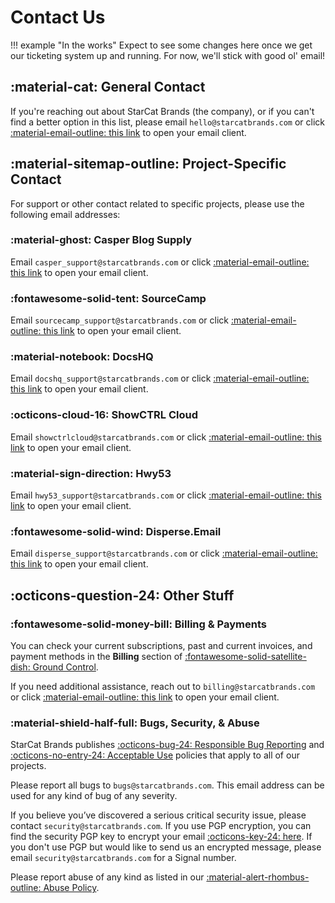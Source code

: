 # Contact Us
!!! example "In the works"
    Expect to see some changes here once we get our ticketing system up and running. For now, we'll stick with good ol' email!

## :material-cat: General Contact
If you're reaching out about StarCat Brands (the company), or if you can't find a better option in this list, please email `hello@starcatbrands.com` or click [:material-email-outline: this link](mailto:hello@starcatbrands.com) to open your email client.

## :material-sitemap-outline: Project-Specific Contact
For support or other contact related to specific projects, please use the following email addresses:

### :material-ghost: Casper Blog Supply
Email `casper_support@starcatbrands.com` or click [:material-email-outline: this link](mailto:casper_support@starcatbrands.com) to open your email client.

### :fontawesome-solid-tent: SourceCamp
Email `sourcecamp_support@starcatbrands.com` or click [:material-email-outline: this link](mailto:sourcecamp_support@starcatbrands.com) to open your email client.

### :material-notebook: DocsHQ
Email `docshq_support@starcatbrands.com` or click [:material-email-outline: this link](mailto:docshq_support@starcatbrands.com) to open your email client.

### :octicons-cloud-16: ShowCTRL Cloud
Email `showctrlcloud@starcatbrands.com` or click [:material-email-outline: this link](mailto:showctrlcloud@starcatbrands.com) to open your email client.

### :material-sign-direction: Hwy53
Email `hwy53_support@starcatbrands.com` or click [:material-email-outline: this link](mailto:hwy53_support@starcatbrands.com) to open your email client.

### :fontawesome-solid-wind: Disperse.Email
Email `disperse_support@starcatbrands.com` or click [:material-email-outline: this link](mailto:disperse_support@starcatbrands.com) to open your email client.

## :octicons-question-24: Other Stuff
### :fontawesome-solid-money-bill: Billing & Payments
You can check your current subscriptions, past and current invoices, and payment methods in the **Billing** section of [:fontawesome-solid-satellite-dish: Ground Control](https://groundcontrol.starcat.app).

If you need additional assistance, reach out to `billing@starcatbrands.com` or click [:material-email-outline: this link](mailto:billing@starcatbrands.com) to open your email client.

### :material-shield-half-full: Bugs, Security, & Abuse
StarCat Brands publishes [:octicons-bug-24: Responsible Bug Reporting](../policies/bug_reporting.md) and [:octicons-no-entry-24: Acceptable Use](../policies/acceptable_use_policy.md) policies that apply to all of our projects.

Please report all bugs to `bugs@starcatbrands.com`. This email address can be used for any kind of bug of any severity.

If you believe you’ve discovered a serious critical security issue, please contact `security@starcatbrands.com`. If you use PGP encryption, you can find the security PGP key to encrypt your email [:octicons-key-24: here](pgp_keys.md/#securitystarcatbrandscom). If you don't use PGP but would like to send us an encrypted message, please email `security@starcatbrands.com` for a Signal number.

Please report abuse of any kind as listed in our [:material-alert-rhombus-outline: Abuse Policy](../policies/abuse.md).